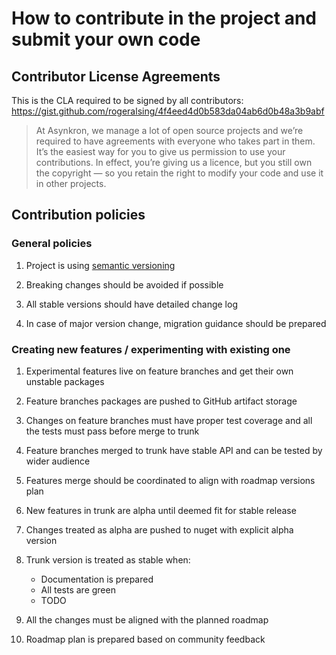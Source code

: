 # How to contribute in the project and submit your own code

## Contributor License Agreements

This is the CLA required to be signed by all contributors:
https://gist.github.com/rogeralsing/4f4eed4d0b583da04ab6d0b48a3b9abf


> At Asynkron, we manage a lot of open source projects and we’re required to have agreements with everyone who takes part in them.
It’s the easiest way for you to give us permission to use your contributions. 
In effect, you’re giving us a licence, but you still own the copyright — so you retain the right to modify your code and use it in other projects.


## Contribution policies

### General policies

1. Project is using [semantic versioning](https://semver.org/)

2. Breaking changes should be avoided if possible

3. All stable versions should have detailed change log

4. In case of major version change, migration guidance should be prepared

### Creating new features / experimenting with existing one

1. Experimental features live on feature branches and get their own unstable packages

2. Feature branches packages are pushed to GitHub artifact storage

3. Changes on feature branches must have proper test coverage and all the tests must pass before merge to trunk

4. Feature branches merged to trunk have stable API and can be tested by wider audience

5. Features merge should be coordinated to align with roadmap versions plan

6. New features in trunk are alpha until deemed fit for stable release

7. Changes treated as alpha are pushed to nuget with explicit alpha version

8. Trunk version is treated as stable when:
   * Documentation is prepared
   * All tests are green
   * TODO

9. All the changes must be aligned with the planned roadmap

10. Roadmap plan is prepared based on community feedback
